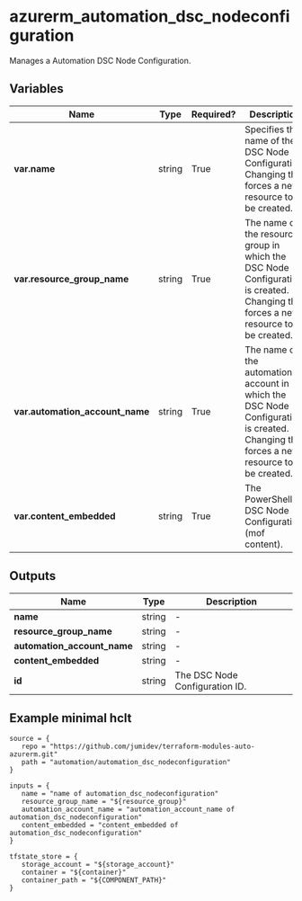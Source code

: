 # azurerm_automation_dsc_nodeconfiguration

Manages a Automation DSC Node Configuration.

## Variables

| Name | Type | Required? |  Description |
| ---- | ---- | --------- |  ----------- |
| **var.name** | string | True | Specifies the name of the DSC Node Configuration. Changing this forces a new resource to be created. | 
| **var.resource_group_name** | string | True | The name of the resource group in which the DSC Node Configuration is created. Changing this forces a new resource to be created. | 
| **var.automation_account_name** | string | True | The name of the automation account in which the DSC Node Configuration is created. Changing this forces a new resource to be created. | 
| **var.content_embedded** | string | True | The PowerShell DSC Node Configuration (mof content). | 



## Outputs

| Name | Type | Description |
| ---- | ---- | --------- | 
| **name** | string  | - | 
| **resource_group_name** | string  | - | 
| **automation_account_name** | string  | - | 
| **content_embedded** | string  | - | 
| **id** | string  | The DSC Node Configuration ID. | 

## Example minimal hclt

```hcl
source = {
   repo = "https://github.com/jumidev/terraform-modules-auto-azurerm.git" 
   path = "automation/automation_dsc_nodeconfiguration" 
}

inputs = {
   name = "name of automation_dsc_nodeconfiguration" 
   resource_group_name = "${resource_group}" 
   automation_account_name = "automation_account_name of automation_dsc_nodeconfiguration" 
   content_embedded = "content_embedded of automation_dsc_nodeconfiguration" 
}

tfstate_store = {
   storage_account = "${storage_account}" 
   container = "${container}" 
   container_path = "${COMPONENT_PATH}" 
}


```